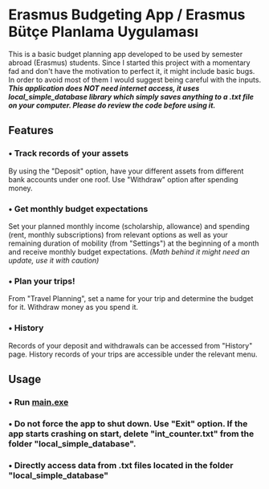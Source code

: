 # Erasmus Budgeting App / Erasmus Bütçe Planlama Uygulaması

This is a basic budget planning app developed to be used by semester abroad (Erasmus) students. Since I started this project with a momentary fad and don't have the motivation to perfect it, it might include basic bugs. In order to avoid most of them I would suggest being careful with the inputs. ***This application does NOT need internet access, it uses local_simple_database library which simply saves anything to a .txt file on your computer. Please do review the code before using it.***

## Features
### • Track records of your assets

By using the "Deposit" option, have your different assets from different bank accounts under one roof. Use "Withdraw" option after spending money. 

### • Get monthly budget expectations

Set your planned monthly income (scholarship, allowance) and spending (rent, monthly subscriptions) from relevant options as well as your remaining duration of mobility (from "Settings") at the beginning of a month and receive monthly budget expectations. _(Math behind it might need an update, use it with caution)_

### • Plan your trips!

From "Travel Planning", set a name for your trip and determine the budget for it. Withdraw money as you spend it. 

### • History

Records of your deposit and withdrawals can be accessed from "History" page. History records of your trips are accessible under the relevant menu.

## Usage

### • Run [main.exe]([https://github.com/gbudanur/Erasmus-Budgeting-App/blob/main/main.exe](https://github.com/gbudanur/Erasmus_Budgeting_App/releases/tag/v0.1.0-alpha)])

### • Do not force the app to shut down. Use "Exit" option. If the app starts crashing on start, delete "int_counter.txt" from the folder "local_simple_database".

### • Directly access data from .txt files located in the folder "local_simple_database"

